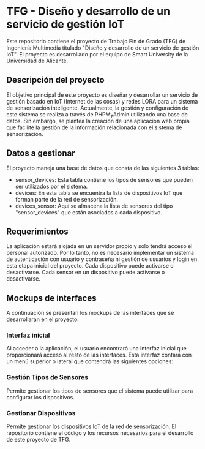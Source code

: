 # TFG - Diseño y desarrollo de un servicio de gestión IoT
Este repositorio contiene el proyecto de Trabajo Fin de Grado (TFG) de Ingeniería Multimedia titulado "Diseño y desarrollo de un servicio de gestión IoT". El proyecto es desarrollado por el equipo de Smart University de la Universidad de Alicante.

## Descripción del proyecto
El objetivo principal de este proyecto es diseñar y desarrollar un servicio de gestión basado en IoT (Internet de las cosas) y redes LORA para un sistema de sensorización inteligente. Actualmente, la gestión y configuración de este sistema se realiza a través de PHPMyAdmin utilizando una base de datos. Sin embargo, se plantea la creación de una aplicación web propia que facilite la gestión de la información relacionada con el sistema de sensorización.

## Datos a gestionar
El proyecto maneja una base de datos que consta de las siguientes 3 tablas:
- sensor_devices: Esta tabla contiene los tipos de sensores que pueden ser utilizados por el sistema.
- devices: En esta tabla se encuentra la lista de dispositivos IoT que forman parte de la red de sensorización.
- devices_sensor: Aquí se almacena la lista de sensores del tipo "sensor_devices" que están asociados a cada dispositivo.

## Requerimientos
La aplicación estará alojada en un servidor propio y solo tendrá acceso el personal autorizado. Por lo tanto, no es necesario implementar un sistema de autenticación con usuario y contraseña ni gestión de usuarios y login en esta etapa inicial del proyecto.
Cada dispositivo puede activarse o desactivarse.
Cada sensor en un dispositivo puede activarse o desactivarse.


## Mockups de interfaces
A continuación se presentan los mockups de las interfaces que se desarrollarán en el proyecto:

### Interfaz inicial
Al acceder a la aplicación, el usuario encontrará una interfaz inicial que proporcionará acceso al resto de las interfaces. Esta interfaz contará con un menú superior o lateral que contendrá las siguientes opciones:

### Gestión Tipos de Sensores 
Permite gestionar los tipos de sensores que el sistema puede utilizar para configurar los dispositivos.

### Gestionar Dispositivos 
Permite gestionar los dispositivos IoT de la red de sensorización.
El repositorio contiene el código y los recursos necesarios para el desarrollo de este proyecto de TFG.
